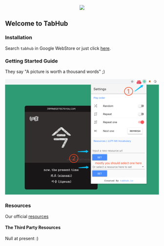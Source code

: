 <center>
<img src="https://avatars1.githubusercontent.com/u/49182113?s=400&u=aac61a2f2d76615d1a2bb9bea5757170e5d342c1&v=4" width="250px">
</center>

## Welcome to TabHub

### Installation

Search `tabhub` in Google WebStore or just click [here](https://chrome.google.com/webstore/detail/tabhub/eolilpdjccnmkecllnlpomoaommkcdkb).

### Getting Started Guide

They say "A picture is worth a thousand words" ;)

![alt text](https://raw.githubusercontent.com/tabhub/cards/master/help/guide/images/welcome.png "TabHub Usage")


### Resources

Our official [resources](https://github.com/tabhub/cards)

#### The Third Party Resources

 Null at present :)

